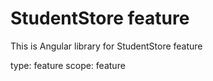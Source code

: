 # StudentStore feature

This is Angular library for StudentStore feature

type: feature
scope: feature
